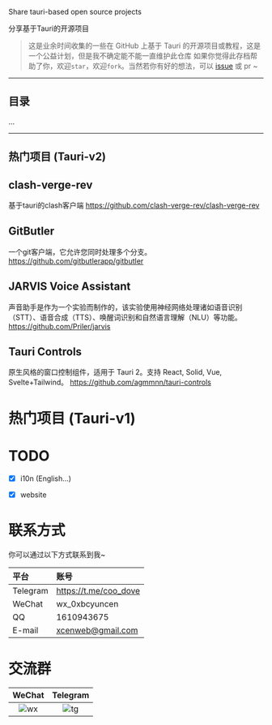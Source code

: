 
Share tauri-based open source projects

分享基于Tauri的开源项目

> 这是业余时间收集的一些在 GitHub 上基于 Tauri 的开源项目或教程，这是一个公益计划，但是我不确定能不能一直维护此仓库
> 如果你觉得此存档帮助了你，欢迎`star`，欢迎`fork`。当然若你有好的想法，可以 [issue](https://github.com/xcenweb/tauri-open/issues/new) 或 pr ~

------

## 目录

...

------

## 热门项目 (Tauri-v2)

## clash-verge-rev
基于tauri的clash客户端
https://github.com/clash-verge-rev/clash-verge-rev


## GitButler
一个git客户端，它允许您同时处理多个分支。
https://github.com/gitbutlerapp/gitbutler


## JARVIS Voice Assistant
声音助手是作为一个实验而制作的，该实验使用神经网络处理诸如语音识别（STT）、语音合成（TTS）、唤醒词识别和自然语言理解（NLU）等功能。
https://github.com/Priler/jarvis


## Tauri Controls
原生风格的窗口控制组件，适用于 Tauri 2。支持 React, Solid, Vue, Svelte+Tailwind。
https://github.com/agmmnn/tauri-controls


# 热门项目 (Tauri-v1)


# TODO

- [x] i10n (English...)
- [x] website


# 联系方式

你可以通过以下方式联系到我~

| 平台 | 账号 |
| :---- | :---- |
| Telegram | https://t.me/coo_dove |
| WeChat | wx_0xbcyuncen |
| QQ | 1610943675 |
| E-mail | xcenweb@gmail.com |

# 交流群

| WeChat | Telegram |
| :----: | :----: |
| ![wx](https://github.moeyy.xyz/https://raw.githubusercontent.com/xcenweb/tauri-open/refs/heads/main/image/wx.png) | ![tg](https://github.moeyy.xyz/https://raw.githubusercontent.com/xcenweb/tauri-open/refs/heads/main/image/tg.jpg) |
